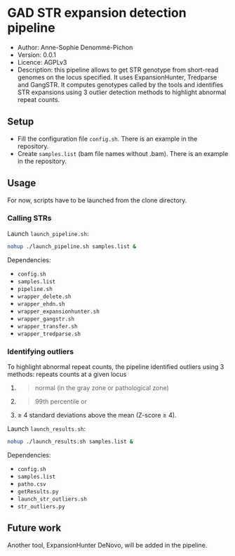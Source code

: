 # GAD STR expansion detection pipeline

 - Author:  Anne-Sophie Denommé-Pichon
 - Version: 0.0.1
 - Licence: AGPLv3
 - Description: this pipeline allows to get STR genotype from short-read genomes on the locus specified. It uses ExpansionHunter, Tredparse and GangSTR. It computes genotypes called by the tools and identifies STR expansions using 3 outlier detection methods to highlight abnormal repeat counts.

## Setup

 - Fill the configuration file `config.sh`. There is an example in the repository.
 - Create `samples.list` (bam file names without .bam). There is an example in the repository.

## Usage

For now, scripts have to be launched from the clone directory.

### Calling STRs

Launch `launch_pipeline.sh`:

```sh
nohup ./launch_pipeline.sh samples.list &
```

Dependencies:
 - `config.sh`
 - `samples.list`
 - `pipeline.sh`
 - `wrapper_delete.sh`
 - `wrapper_ehdn.sh`
 - `wrapper_expansionhunter.sh`
 - `wrapper_gangstr.sh`
 - `wrapper_transfer.sh`
 - `wrapper_tredparse.sh`

### Identifying outliers 

To highlight abnormal repeat counts, the pipeline identified outliers using 3 methods: repeats counts at a given locus

 1. > normal (in the gray zone or pathological zone)
 2. > 99th percentile or
 3. ≥ 4 standard deviations above the mean (Z-score ≥ 4). 

Launch `launch_results.sh`:

```sh
nohup ./launch_results.sh samples.list &
```

Dependencies:
 - `config.sh`
 - `samples.list`
 - `patho.csv`
 - `getResults.py`
 - `launch_str_outliers.sh`
 - `str_outliers.py`

## Future work

Another tool, ExpansionHunter DeNovo, will be added in the pipeline.
